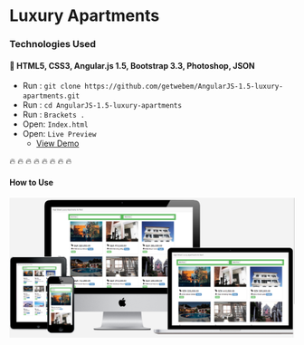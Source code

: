 # Luxury Apartments
### Technologies Used
####  :rocket: HTML5, CSS3, Angular.js 1.5, Bootstrap 3.3, Photoshop, JSON
 - Run :  `git clone https://github.com/getwebem/AngularJS-1.5-luxury-apartments.git`
 - Run :  `cd AngularJS-1.5-luxury-apartments`
 - Run :  `Brackets .`
 - Open:  `Index.html`
 - Open:  `Live Preview`  
   - [View Demo](http://getwebem.com/luxury-apartments/)

:fire: :fire: :fire: :fire: :fire: :fire: :fire: :fire:
#### How to Use 
![pic1](https://raw.githubusercontent.com/getwebem/README/master/luxury-apartments/Screen%20Shot%202017-08-07%20at%2014.29.06.png)
<br/><br/>
